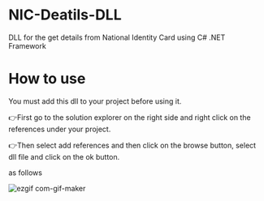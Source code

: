# NIC-Deatils-DLL
DLL for the get details from National Identity Card using C# .NET Framework

# How to use

You must add this dll to your project before using it.

👉First go to the solution explorer on the right side and right click on the references under your project.

👉Then select add references and then click on the browse button, select dll file and click on the ok button.

as follows

![ezgif com-gif-maker](https://user-images.githubusercontent.com/80079235/131951991-36dc8f6b-1884-424b-9785-ba0042aa68f8.gif)
